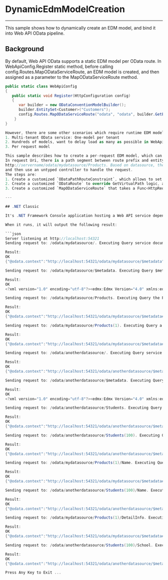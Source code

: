 # DynamicEdmModelCreation
-----------------------

This sample shows how to dynamically create an EDM model, and bind it into Web API OData pipeline.

## Background

By default, Web API OData supports a static EDM model per OData route.
In WebApiConfig.Register static method, before calling config.Routes.MapODataServiceRoute, an EDM model is created, and then assigned as a parameter to the
MapODataServiceRoute method.

```C#
public static class WebApiConfig
{
   public static void Register(HttpConfiguration config)
   {
      var builder = new ODataConventionModelBuilder();
      builder.EntitySet<Customer>("Customers");
      config.Routes.MapODataServiceRoute("odata", "odata", builder.GetEdmModel());
    }
}

However, there are some other scenarios which require runtime EDM model binding, e.g.:
1. Multi-tenant OData service: One-model per tenant
2. Hundreds of models, want to delay load as many as possible in WebApiConfig
3. Per request model

This sample describes how to create a per-request EDM model, which can be used as a foundation for scenario 1 and 2:
In request Uri, there is a path segment between route prefix and entity set, e.g. `mydatasource` in 
http://servername/odata/mydatasource/Products. Based on datasource, the service could build EDM model on the fly,
and then use an untyped controller to handle the request.
The steps are:
1. Create a customized `ODataPathRouteConstraint`, which allows to set EdmModel property, before Match is called.
2. Create a customized `ODataRoute` to override GetVirtualPath logic, and generate OData links correctly.
3. Create a customized `MapODataServiceRoute` that takes a Func<HttpRequestMessage, IEdmModel> instead of an IEdmModel.

---

## .NET Classic

It's .NET Framework Console application hosting a Web API service depending on `Microsoft.AspNet.OData` nuget package.

When it runs, it will output the following result:

```json
Server listening at http://localhost:54321
Sending request to: /odata/mydatasource/. Executing Query service document....

Result:
OK
{"@odata.context":"http://localhost:54321/odata/mydatasource/$metadata","value":[{"name":"Products","kind":"EntitySet","url":"Products"},{"name":"DetailInfos","kind":"EntitySet","url":"DetailInfos"}]}

Sending request to: /odata/mydatasource/$metadata. Executing Query $metadata....

Result:
OK
<?xml version="1.0" encoding="utf-8"?><edmx:Edmx Version="4.0" xmlns:edmx="http://docs.oasis-open.org/odata/ns/edmx"><edmx:DataServices><Schema Namespace="ns" xmlns="http://docs.oasis-open.org/odata/ns/edm"><EntityType Name="Product"><Key><PropertyRef Name="ID" /></Key><Property Name="Name" Type="Edm.String" /><Property Name="ID" Type="Edm.Int32" /><NavigationProperty Name="DetailInfo" Type="ns.DetailInfo" Nullable="false" /></EntityType><EntityType Name="DetailInfo"><Key><PropertyRef Name="ID" /></Key><Property Name="ID" Type="Edm.Int32" /><Property Name="Title" Type="Edm.String" /></EntityType><EntityContainer Name="container"><EntitySet Name="Products" EntityType="ns.Product"><NavigationPropertyBinding Path="DetailInfo" Target="DetailInfos" /></EntitySet><EntitySet Name="DetailInfos" EntityType="ns.Product" /></EntityContainer></Schema></edmx:DataServices></edmx:Edmx>

Sending request to: /odata/mydatasource/Products. Executing Query the Products entity set....

Result:
OK
{"@odata.context":"http://localhost:54321/odata/mydatasource/$metadata#Products","value":[{"Name":"abc","ID":1},{"Name":"def","ID":2}]}

Sending request to: /odata/mydatasource/Products(1). Executing Query a Product entry....

Result:
OK
{"@odata.context":"http://localhost:54321/odata/mydatasource/$metadata#Products/$entity","Name":"abc","ID":1}

Sending request to: /odata/anotherdatasource/. Executing Query service document....

Result:
OK
{"@odata.context":"http://localhost:54321/odata/anotherdatasource/$metadata","value":[{"name":"Students","kind":"EntitySet","url":"Students"},{"name":"Schools","kind":"EntitySet","url":"Schools"}]}

Sending request to: /odata/anotherdatasource/$metadata. Executing Query $metadata....

Result:
OK
<?xml version="1.0" encoding="utf-8"?><edmx:Edmx Version="4.0" xmlns:edmx="http://docs.oasis-open.org/odata/ns/edmx"><edmx:DataServices><Schema Namespace="ns" xmlns="http://docs.oasis-open.org/odata/ns/edm"><EntityType Name="Student"><Key><PropertyRef Name="ID" /></Key><Property Name="Name" Type="Edm.String" /><Property Name="ID" Type="Edm.Int32" /><NavigationProperty Name="School" Type="ns.School" Nullable="false" /></EntityType><EntityType Name="School"><Key><PropertyRef Name="ID" /></Key><Property Name="ID" Type="Edm.Int32" /><Property Name="CreatedDay" Type="Edm.DateTimeOffset" /></EntityType><EntityContainer Name="container"><EntitySet Name="Students" EntityType="ns.Student"><NavigationPropertyBinding Path="School" Target="Schools" /></EntitySet><EntitySet Name="Schools" EntityType="ns.Student" /></EntityContainer></Schema></edmx:DataServices></edmx:Edmx>

Sending request to: /odata/anotherdatasource/Students. Executing Query the Students entity set....

Result:
OK
{"@odata.context":"http://localhost:54321/odata/anotherdatasource/$metadata#Students","value":[{"Name":"Foo","ID":100},{"Name":"Bar","ID":101}]}

Sending request to: /odata/anotherdatasource/Students(100). Executing Query a Student entry....

Result:
OK
{"@odata.context":"http://localhost:54321/odata/anotherdatasource/$metadata#Students/$entity","Name":"Foo","ID":100}

Sending request to: /odata/mydatasource/Products(1)/Name. Executing Query the name of Products(1)....

Result:
OK
{"@odata.context":"http://localhost:54321/odata/mydatasource/$metadata#Products(1)/Name","value":"abc"}

Sending request to: /odata/anotherdatasource/Students(100)/Name. Executing Query the name of Students(100)....

Result:
OK
{"@odata.context":"http://localhost:54321/odata/anotherdatasource/$metadata#Students(100)/Name","value":"Foo"}

Sending request to: /odata/mydatasource/Products(1)/DetailInfo. Executing Query the navigation property 'DetailInfo' of Products(1)....

Result:
OK
{"@odata.context":"http://localhost:54321/odata/mydatasource/$metadata#DetailInfos/ns.DetailInfo/$entity","ID":88,"Title":"abc_detailinfo"}

Sending request to: /odata/anotherdatasource/Students(100)/School. Executing Query the navigation proeprty 'School' of Students(100)....

Result:
OK
{"@odata.context":"http://localhost:54321/odata/anotherdatasource/$metadata#Schools/ns.School/$entity","ID":99,"CreatedDay":"2016-01-19T01:02:03Z"}

Press Any Key to Exit ...
```
